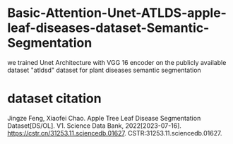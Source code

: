 # Basic-Attention-Unet-ATLDS-apple-leaf-diseases-dataset-Semantic-Segmentation
we trained Unet Architecture with VGG 16 encoder on the publicly available dataset "atldsd" dataset for plant diseases semantic segmentation   

# dataset citation
Jingze Feng, Xiaofei Chao. Apple Tree Leaf Disease Segmentation Dataset[DS/OL]. V1. Science Data Bank, 2022[2023-07-16]. https://cstr.cn/31253.11.sciencedb.01627. CSTR:31253.11.sciencedb.01627.
